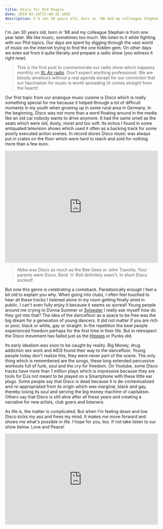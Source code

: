 ```yaml
---
title: Disco for Old People
date: 2019-02-24T22:40:32.169Z
description: I'm Jan 30 years old, born in '88 and my colleague Stephan is 29 born one year later. We like music...
---
```



I'm Jan 30 years old, born in '88 and my colleague Stephan is from one year later. We like music, sometimes too much. We listen to it while fighting with our Phd topics. Our days are spent by digging through the vast world of music on the internet trying to find the one hidden gem. On other days we even eat from it quite literally and prepare a radio show (you witness it right now).

> This is the first post to commemorate our radio show which happens monthly on [XL Air radio](https://www.xlair.be/). Don't expect anything
> professional. We are bloody amateurs without a real agenda except for our conviction that our fascination for
> music is worth spreading (it comes straight from the heart)!


Our first topic from our analogue music cuisine is Disco which is really something special for me because it helped through a lot of difficult moments in my youth when growing up in some rural area in Germany. In the beginning, Disco was not more than a word floating around in the media like an old car nobody wants to drive anymore.  It had the same smell as the seats which were old, dusty, moist and too soft. Its echos I found in some antiquated television shows which used it often as a backing track for some poorly executed action scenes. In record stores Disco music was always put in crates on the floor which were hard to reach and sold for nothing more than a few euro.

<iframe src="https://giphy.com/embed/1PkxzVZ626NdC" width="100%" height="370" frameBorder="0" class="giphy-embed" allowFullScreen></iframe>

> Abba was Disco as much as the Bee Gees or John Travolta.
> Your parents were Disco. Rock 'n' Roll definitely wasn't.
> In short Disco sucked!

But now this genre  is celebrating a comeback. Paradoxically enough I feel a bit old to explain you why. When going into clubs, I often feel touched to hear all these tracks I listened alone in my room getting finally aired in public. I can't even fully enjoy it because it seems so surreal! Young people around me crying to Donna Summer or [Sylvester](https://www.popmatters.com/167895-queen-of-disco-the-legend-of-sylvester-2495781452.html)
I really ask myself how do they got into that? The idea of the dancefloor as a space to be free was the big dream for a generation of young dancers. It did not matter if you are rich or poor, black or white, gay or straight. In the repetition the beat people experienced freedom perhaps for the first time in their life. But in retrospect the Disco movement has failed just as the [Hippies](https://www.urbandictionary.com/define.php?term=NTAH) or Punks did.

Its early idealism was soon to be caught by reality. Big Money, drug addiction sex work and AIDS found their way to the dancefloor. Young people today don't realize this, they were never part of the scene. The only thing which is remembered are the songs, these long extended percussive workouts full of funk, soul and the cry for freedom. On Youtube, some Disco tracks have more than 1 million plays which is impressive because they are tools for DJs not meant to be played on a Smartphone with these little ear plugs. Some people say that Disco is dead because it is de-contextualized and re-appropriated from its origin which was marginal, black and gay, thereby losing its soul and serving the big money machine of capitalism. Others say that Disco is still alive after all these years and creating a narrative for new artists, club goers and listeners.

As life is, the matter is complicated. But when I'm feeling down and low Disco kicks my ass and frees my mind. It makes me move forward and shows me what's possible in life. I hope for you, too. If not take listen to our show below. Love and Peace!

<iframe width="100%" height="300" scrolling="no" frameborder="no" allow="autoplay" src="https://w.soundcloud.com/player/?url=https%3A//api.soundcloud.com/tracks/574693548&color=%23ff5500&auto_play=false&hide_related=false&show_comments=true&show_user=true&show_reposts=false&show_teaser=true&visual=true"></iframe>

